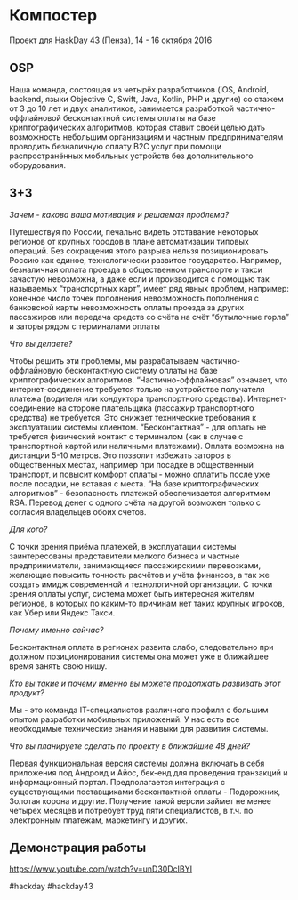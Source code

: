 # Компостер

Проект для HaskDay 43 (Пенза), 14 - 16 октября 2016

## OSP

Наша команда, состоящая из четырёх разработчиков (iOS, Android, backend, языки Objective C, Swift, Java, Kotlin, PHP и другие) со стажем от 3 до 10 лет и двух аналитиков, занимается разработкой частично-оффлайновой бесконтактной системы оплаты на базе криптографических алгоритмов, которая ставит своей целью дать возможность небольшим организациям и частным предпринимателям проводить безналичную оплату B2C услуг при помощи распространённых мобильных устройств без дополнительного оборудования.

## 3+3

*Зачем - какова ваша мотивация и решаемая проблема?*

Путешествуя по России, печально видеть отставание некоторых регионов от крупных городов в плане автоматизации типовых операций. Без сокращения этого разрыва нельзя позиционировать Россию как единое, технологически развитое государство. Например, безналичная оплата проезда в общественном транспорте и такси зачастую невозможна, а даже если и производится с помощью так называемых “транспортных карт”, имеет ряд явных проблем, например:
конечное число точек пополнения
невозможность пополнения с банковской карты
невозможность оплаты проезда за других пассажиров или передача средств со счёта на счёт
“бутылочные горла” и заторы рядом с терминалами оплаты

*Что вы делаете?*

Чтобы решить эти проблемы, мы разрабатываем частично-оффлайновую бесконтактную систему оплаты на базе криптографических алгоритмов. 
“Частично-оффлайновая” означает, что интернет-соединение требуется только на устройстве получателя платежа (водителя или кондуктора транспортного средства). Интернет-соединение на стороне плательщика (пассажир транспортного средства) не требуется. Это снижает технические требования к эксплуатации системы клиентом.
“Бесконтактная” - для оплаты не требуется физический контакт с терминалом (как в случае с транспортной картой или наличными платежами). Оплата возможна на дистанции 5-10 метров. Это позволит избежать заторов в общественных местах, например при посадке в общественный транспорт, и повысит комфорт оплаты - можно оплатить после уже после посадки, не вставая с места.
“На базе криптографических алгоритмов” - безопасность платежей обеспечивается алгоритмом RSA. Перевод денег с одного счёта на другой возможен только с согласия владельцев обоих счетов.

*Для кого?*

С точки зрения приёма платежей, в эксплуатации системы заинтересованы представители мелкого бизнеса и частные предприниматели, занимающиеся пассажирскими перевозками, желающие повысить точность расчётов и учёта финансов, а так же создать имидж современной и технологичной организации.
С точки зрения оплаты услуг, система может быть интересная жителям регионов, в которых по каким-то причинам нет таких крупных игроков, как Убер или Яндекс Такси.

*Почему именно сейчас?*

Бесконтактная оплата в регионах развита слабо, следовательно при должном позиционировании системы она может уже в ближайшее время занять свою нишу.

*Кто вы такие и почему именно вы можете продолжать развивать этот продукт?*

Мы - это команда IT-специалистов различного профиля с большим опытом разработки мобильных приложений. У нас есть все необходимые технические знания и навыки для развития системы.

*Что вы планируете сделать по проекту в ближайшие 48 дней?*

Первая функциональная версия системы должна включать в себя приложения под Андроид и Айос, бек-енд для проведения транзакций и информационный портал. Предполагается интеграция с существующими поставщиками бесконтактной оплаты - Подорожник, Золотая корона и другие.
Получение такой версии займет не менее четырех месяцев и потребует труд пяти специалистов, в т.ч. по электронным платежам, маркетингу и других.

## Демонстрация работы

https://www.youtube.com/watch?v=unD30DcIBYI

#hackday #hackday43

